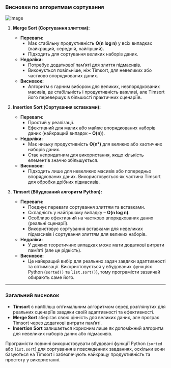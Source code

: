 ### **Висновки по алгоритмам сортування**

![image](https://github.com/user-attachments/assets/46f96c6d-2366-4882-a1ad-b4d7770d117b)

1. **Merge Sort (Сортування злиттям):**
   - **Переваги:**
     - Має стабільну продуктивність **O(n log n)** у всіх випадках (найкращий, середній, найгірший).
     - Підходить для сортування великих наборів даних.
   - **Недоліки:**
     - Потребує додаткової пам’яті для злиття підмасивів.
     - Виконується повільніше, ніж Timsort, для невеликих або частково впорядкованих даних.
   - **Висновок:** 
     - Алгоритм є гарним вибором для великих, невпорядкованих масивів, де стабільність і продуктивність важливі, але Timsort його перевершує в більшості практичних сценаріїв.

2. **Insertion Sort (Сортування вставками):**
   - **Переваги:**
     - Простий у реалізації.
     - Ефективний для малих або майже впорядкованих наборів даних (найкращий випадок – **O(n)**).
   - **Недоліки:**
     - Має низьку продуктивність **O(n²)** для великих або хаотичних наборів даних.
     - Стає непридатним для використання, якщо кількість елементів значно збільшується.
   - **Висновок:** 
     - Підходить лише для невеликих масивів або попередньо впорядкованих даних. Використовується як частина Timsort для обробки дрібних підмасивів.

3. **Timsort (Вбудований алгоритм Python):**
   - **Переваги:**
     - Поєднує переваги сортування злиттям та вставками.
     - Складність у найгіршому випадку – **O(n log n)**.
     - Особливо ефективний на частково впорядкованих даних (реальні сценарії).
     - Використовує сортування вставками для невеликих підмасивів і сортування злиттям для великих наборів.
   - **Недоліки:**
     - У деяких теоретичних випадках може мати додаткові витрати пам’яті (але це рідкість).
   - **Висновок:** 
     - Це найкращий вибір для реальних задач завдяки адаптивності та оптимізації. Використовується у вбудованих функціях Python (`sorted()` та `list.sort()`), тому програмісти зазвичай обирають саме його.

---

### **Загальний висновок**
- **Timsort** є найбільш оптимальним алгоритмом серед розглянутих для реальних сценаріїв завдяки своїй адаптивності та ефективності.
- **Merge Sort** зберігає свою цінність для великих даних, але програє Timsort через додаткові витрати пам’яті.
- **Insertion Sort** залишається корисним лише як допоміжний алгоритм для невеликих наборів даних або підмасивів.

Програмісти повинні використовувати вбудовані функції Python (`sorted` або `list.sort`) для сортування в повсякденних завданнях, оскільки вони базуються на Timsort і забезпечують найкращу продуктивність та простоту у використанні.
